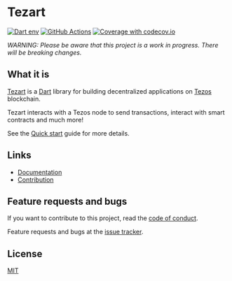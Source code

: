# Tezart

[![Dart env](https://img.shields.io/static/v1?label=License&message=MIT&color=blue)](https://github.com/moneytrackio/tezart/blob/main/LICENSE)
[![GitHub Actions](https://github.com/moneytrackio/tezart/workflows/Run%20tests/badge.svg)](https://github.com/moneytrackio/tezart/actions?query=workflow%3A%22Run+tests%22)
[![Coverage with codecov.io](https://codecov.io/gh/moneytrackio/tezart/branch/main/graph/badge.svg?token=0BOIGV5QCT)](https://codecov.io/gh/moneytrackio/tezart)

*WARNING: Please be aware that this project is a work in progress. There will be breaking changes.*

## What it is 

[Tezart](https://github.com/moneytrackio/tezart) is a [Dart](https://dart.dev/) library for building decentralized applications on [Tezos](https://tezos.com) blockchain.

Tezart interacts with a Tezos node to send transactions, interact with smart contracts and much more!

See the [Quick start](https://moneytrackio.github.io/tezart/#/?id=quick-start) guide for more details.

## Links

- [Documentation](https://moneytrackio.github.io/tezart/)
- [Contribution](https://moneytrackio.github.io/tezart/#/?id=contribute)
<!--- - API Reference  API Reference will be available when the package is published to pub.dev --> 

## Feature requests and bugs 

If you want to contribute to this project, read the [code of conduct](https://github.com/moneytrackio/tezart/blob/main/CONTRIBUTING.md).

Feature requests and bugs at the [issue tracker](https://github.com/moneytrackio/tezart/issues/new).

## License

[MIT](https://github.com/moneytrackio/tezart/blob/main/LICENSE)
